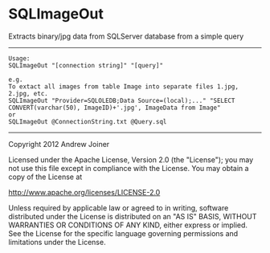 SQLImageOut
===========

Extracts binary/jpg data from SQLServer database from a simple query

--------------------------------------------------

    Usage:
    SQLImageOut "[connection string]" "[query]"
    
    e.g.
    To extact all images from table Image into separate files 1.jpg, 2.jpg, etc.
    SQLImageOut "Provider=SQLOLEDB;Data Source=(local);..." "SELECT CONVERT(varchar(50), ImageID)+'.jpg', ImageData from Image"
    or        
    SQLImageOut @ConnectionString.txt @Query.sql

---------------------------------------------------

Copyright 2012 Andrew Joiner

Licensed under the Apache License, Version 2.0 (the "License");
you may not use this file except in compliance with the License.
You may obtain a copy of the License at

http://www.apache.org/licenses/LICENSE-2.0

Unless required by applicable law or agreed to in writing, software
distributed under the License is distributed on an "AS IS" BASIS,
WITHOUT WARRANTIES OR CONDITIONS OF ANY KIND, either express or implied.
See the License for the specific language governing permissions and
limitations under the License.
